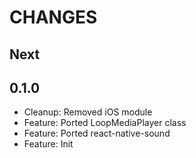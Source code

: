# CHANGES

## Next

## 0.1.0

- Cleanup: Removed iOS module
- Feature: Ported LoopMediaPlayer class
- Feature: Ported react-native-sound
- Feature: Init
